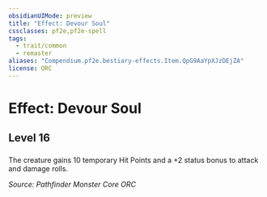 ```yaml
---
obsidianUIMode: preview
title: "Effect: Devour Soul"
cssclasses: pf2e,pf2e-spell
tags:
  - trait/common
  - remaster
aliases: "Compendium.pf2e.bestiary-effects.Item.QpG9AaYpXJzDEjZA"
license: ORC
---
```

# Effect: Devour Soul
## Level 16
### 






The creature gains 10 temporary Hit Points and a +2 status bonus to attack and damage rolls.

*Source: Pathfinder Monster Core*
*ORC*